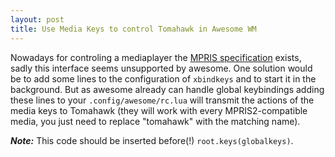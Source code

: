 ```yaml
---
layout: post
title: Use Media Keys to control Tomahawk in Awesome WM
---
```


Nowadays for controling a mediaplayer the [MPRIS specification](http://www.mpris.org) exists,
sadly this interface seems unsupported by awesome. One solution would be to add
some lines to the configuration of `xbindkeys` and to start it in the background. But as
awesome already can handle global keybindings adding these lines to your `.config/awesome/rc.lua`
will transmit the actions of the media keys to Tomahawk (they will work with every
MPRIS2-compatible media, you just need to replace "tomahawk" with the matching name).

***Note:*** This code should be inserted before(!) `root.keys(globalkeys)`.

<script src="https://gist.github.com/4665216.js">/* comment */</script>

